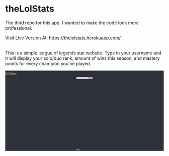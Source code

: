 # theLolStats


The third repo for this app. I wanted to make the code look more professional. <br />

Visit Live Version At: https://thelolstats.herokuapp.com/

<br/>
This is a simple league of legends stat website. Type in your username and it will display your solo/duo rank, amount of wins this season, and mastery points for every champion you've played.

![LOLSTats Demo](/ver3.gif)

